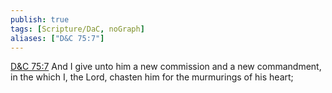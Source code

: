 ```yaml
---
publish: true
tags: [Scripture/DaC, noGraph]
aliases: ["D&C 75:7"]
---
```

[D&C 75:7](https://churchofjesuschrist.org/study/scriptures/dc-testament/dc/75?lang=eng&id=p7#p7) And I give unto him a new commission and a new commandment, in the which I, the Lord, chasten him for the murmurings of his heart;
